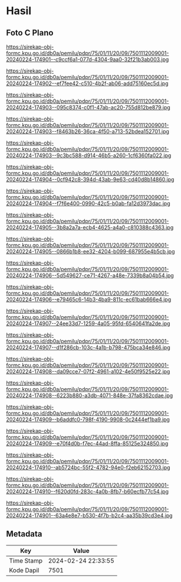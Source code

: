 # Hasil

## Foto C Plano

https://sirekap-obj-formc.kpu.go.id/db0a/pemilu/pdpr/75/01/11/20/09/7501112009001-20240224-174901--c9ccf6a1-077d-4304-9aa0-32f21b3ab003.jpg

https://sirekap-obj-formc.kpu.go.id/db0a/pemilu/pdpr/75/01/11/20/09/7501112009001-20240224-174902--ef7fee42-c510-4b2f-ab06-add75160ec5d.jpg

https://sirekap-obj-formc.kpu.go.id/db0a/pemilu/pdpr/75/01/11/20/09/7501112009001-20240224-174903--095c8374-c0f1-47ab-ac20-755d812be879.jpg

https://sirekap-obj-formc.kpu.go.id/db0a/pemilu/pdpr/75/01/11/20/09/7501112009001-20240224-174903--f8463b26-36ca-4f50-a713-52bdea152701.jpg

https://sirekap-obj-formc.kpu.go.id/db0a/pemilu/pdpr/75/01/11/20/09/7501112009001-20240224-174903--9c3bc588-d914-46b5-a260-1cf6360fa022.jpg

https://sirekap-obj-formc.kpu.go.id/db0a/pemilu/pdpr/75/01/11/20/09/7501112009001-20240224-174904--0cf942c8-394d-43ab-9e63-cd40d8b14860.jpg

https://sirekap-obj-formc.kpu.go.id/db0a/pemilu/pdpr/75/01/11/20/09/7501112009001-20240224-174904--f7f6e400-0990-42c5-b0ab-fa12d3973dac.jpg

https://sirekap-obj-formc.kpu.go.id/db0a/pemilu/pdpr/75/01/11/20/09/7501112009001-20240224-174905--3b8a2a7a-ecb4-4625-a4a0-c810388c4363.jpg

https://sirekap-obj-formc.kpu.go.id/db0a/pemilu/pdpr/75/01/11/20/09/7501112009001-20240224-174905--0866b1b8-ee32-4204-b099-687955e4b5cb.jpg

https://sirekap-obj-formc.kpu.go.id/db0a/pemilu/pdpr/75/01/11/20/09/7501112009001-20240224-174906--5d549627-ce71-4267-a48e-7339b8a04b54.jpg

https://sirekap-obj-formc.kpu.go.id/db0a/pemilu/pdpr/75/01/11/20/09/7501112009001-20240224-174906--e79465c6-14b3-4ba9-811c-ec61bab666e4.jpg

https://sirekap-obj-formc.kpu.go.id/db0a/pemilu/pdpr/75/01/11/20/09/7501112009001-20240224-174907--24ee33d7-1259-4a05-95fd-6540641fa2de.jpg

https://sirekap-obj-formc.kpu.go.id/db0a/pemilu/pdpr/75/01/11/20/09/7501112009001-20240224-174907--d1f286cb-103c-4a1b-b798-475bca34e846.jpg

https://sirekap-obj-formc.kpu.go.id/db0a/pemilu/pdpr/75/01/11/20/09/7501112009001-20240224-174908--da09cce7-07f2-4961-a102-4e50f9525e22.jpg

https://sirekap-obj-formc.kpu.go.id/db0a/pemilu/pdpr/75/01/11/20/09/7501112009001-20240224-174908--6223b880-a3db-4071-848e-37fa8362cdae.jpg

https://sirekap-obj-formc.kpu.go.id/db0a/pemilu/pdpr/75/01/11/20/09/7501112009001-20240224-174909--b6addfc0-798f-4190-9908-0c2444ef1ba9.jpg

https://sirekap-obj-formc.kpu.go.id/db0a/pemilu/pdpr/75/01/11/20/09/7501112009001-20240224-174909--e70f4d0b-f7ec-44ad-8ffa-85125e324850.jpg

https://sirekap-obj-formc.kpu.go.id/db0a/pemilu/pdpr/75/01/11/20/09/7501112009001-20240224-174910--ab5724bc-55f2-4782-94e0-f2eb62152703.jpg

https://sirekap-obj-formc.kpu.go.id/db0a/pemilu/pdpr/75/01/11/20/09/7501112009001-20240224-174910--f620d0fd-283c-4a0b-8fb7-b60ecfb77c54.jpg

https://sirekap-obj-formc.kpu.go.id/db0a/pemilu/pdpr/75/01/11/20/09/7501112009001-20240224-174901--63a4e8e7-b530-4f7b-b2c4-aa35b39cd3e4.jpg


## Metadata

| Key        | Value               |
| ---------- | ------------------- |
| Time Stamp | 2024-02-24 22:33:55 |
| Kode Dapil | 7501                |



